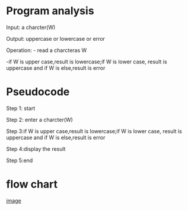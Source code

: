 # Program analysis

Input: a charcter(W)

Output: uppercase or lowercase or error

Operation: - read a charcteras W

-if W is upper case,result is lowercase;if W is lower case, result is uppercase and if W is else,result is error

# Pseudocode 

Step 1: start

Step 2: enter a charcter(W)

 Step 3:if W is upper case,result is lowercase;if W is lower case, result is uppercase and if W is else,result is error

Step 4:display the result

Step 5:end

# flow chart

[image](https://github.com/SWEG-2015EC-Batch/Free-Thinkers/assets/149039271/2ecc1068-4c6f-40eb-a79c-5858a4dce016)
